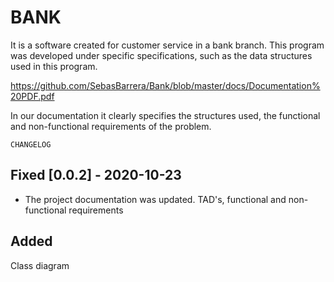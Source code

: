 # BANK
It is a software created for customer service in a bank branch. This program was developed under specific specifications, such as the data structures used in this program.

https://github.com/SebasBarrera/Bank/blob/master/docs/Documentation%20PDF.pdf

In our documentation it clearly specifies the structures used, the functional and non-functional requirements of the problem.

	CHANGELOG
          
## Fixed [0.0.2] - 2020-10-23
- The project documentation was updated. TAD's, functional and non-functional requirements

## Added

Class diagram         
